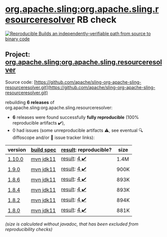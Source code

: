 [org.apache.sling:org.apache.sling.resourceresolver](https://search.maven.org/artifact/org.apache.sling/org.apache.sling.resourceresolver/) RB check
=======

[![Reproducible Builds](https://reproducible-builds.org/images/logos/rb.svg) an independently-verifiable path from source to binary code](https://reproducible-builds.org/)

## Project: [org.apache.sling:org.apache.sling.resourceresolver](https://search.maven.org/artifact/org.apache.sling/org.apache.sling.resourceresolver/)

Source code: [https://github.com/apache/sling-org-apache-sling-resourceresolver.git](https://github.com/apache/sling-org-apache-sling-resourceresolver.git)

rebuilding **6 releases** of org.apache.sling:org.apache.sling.resourceresolver:
- **6** releases were found successfully **fully reproducible** (100% reproducible artifacts :heavy_check_mark:),
- 0 had issues (some unreproducible artifacts :warning:, see eventual :mag: diffoscope and/or :memo: issue tracker links):

| version | [build spec](/BUILDSPEC.md) | [result](https://reproducible-builds.org/docs/jvm/): reproducible? | size |
| -- | --------- | ------ | -- |
| [1.10.0](https://search.maven.org/artifact/org.apache.sling/org.apache.sling.resourceresolver/1.10.0/pom) | [mvn jdk11](org.apache.sling.resourceresolver-1.10.0.buildspec) | [result](org.apache.sling.resourceresolver-1.10.0.buildinfo): [4 :heavy_check_mark: ](org.apache.sling.resourceresolver-1.10.0.buildcompare) | 1.4M |
| [1.9.0](https://search.maven.org/artifact/org.apache.sling/org.apache.sling.resourceresolver/1.9.0/pom) | [mvn jdk11](org.apache.sling.resourceresolver-1.9.0.buildspec) | [result](org.apache.sling.resourceresolver-1.9.0.buildinfo): [4 :heavy_check_mark: ](org.apache.sling.resourceresolver-1.9.0.buildcompare) | 900K |
| [1.8.6](https://search.maven.org/artifact/org.apache.sling/org.apache.sling.resourceresolver/1.8.6/pom) | [mvn jdk11](org.apache.sling.resourceresolver-1.8.6.buildspec) | [result](org.apache.sling.resourceresolver-1.8.6.buildinfo): [4 :heavy_check_mark: ](org.apache.sling.resourceresolver-1.8.6.buildcompare) | 893K |
| [1.8.4](https://search.maven.org/artifact/org.apache.sling/org.apache.sling.resourceresolver/1.8.4/pom) | [mvn jdk11](org.apache.sling.resourceresolver-1.8.4.buildspec) | [result](org.apache.sling.resourceresolver-1.8.4.buildinfo): [4 :heavy_check_mark: ](org.apache.sling.resourceresolver-1.8.4.buildcompare) | 893K |
| [1.8.2](https://search.maven.org/artifact/org.apache.sling/org.apache.sling.resourceresolver/1.8.2/pom) | [mvn jdk11](org.apache.sling.resourceresolver-1.8.2.buildspec) | [result](org.apache.sling.resourceresolver-1.8.2.buildinfo): [4 :heavy_check_mark: ](org.apache.sling.resourceresolver-1.8.2.buildcompare) | 894K |
| [1.8.0](https://search.maven.org/artifact/org.apache.sling/org.apache.sling.resourceresolver/1.8.0/pom) | [mvn jdk11](org.apache.sling.resourceresolver-1.8.0.buildspec) | [result](org.apache.sling.resourceresolver-1.8.0.buildinfo): [4 :heavy_check_mark: ](org.apache.sling.resourceresolver-1.8.0.buildcompare) | 881K |

<i>(size is calculated without javadoc, that has been excluded from reproducibility checks)</i>

